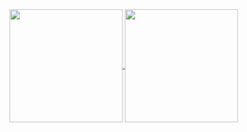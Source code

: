 <a href="https://github.com/anuraghazra/github-readme-stats">
  <img height="200em" align="center" src="https://github-readme-stats.vercel.app/api?username=anuraghazra&show_icons=true&theme=cobalt" />
</a>
<a href="https://github.com/anuraghazra/github-readme-stats">
  <img height="200em" align="center" src="https://github-readme-stats.vercel.app/api/top-langs/?username=bperard&layout=compact" />
</a>

<!--
**bperard/bperard** is a ✨ _special_ ✨ repository because its `README.md` (this file) appears on your GitHub profile.

Here are some ideas to get you started:

- 🔭 I’m currently working on ...
- 🌱 I’m currently learning ...
- 👯 I’m looking to collaborate on ...
- 🤔 I’m looking for help with ...
- 💬 Ask me about ...
- 📫 How to reach me: ...
- 😄 Pronouns: ...
- ⚡ Fun fact: ...
-->
